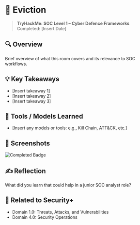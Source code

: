 # 🔐 Eviction

> **TryHackMe: SOC Level 1 – Cyber Defence Frameworks**  
> Completed: [Insert Date]

## 🔍 Overview
Brief overview of what this room covers and its relevance to SOC workflows.

## 💡 Key Takeaways
- [Insert takeaway 1]
- [Insert takeaway 2]
- [Insert takeaway 3]

## 🔧 Tools / Models Learned
- [Insert any models or tools: e.g., Kill Chain, ATT&CK, etc.]

## 📸 Screenshots
![Completed Badge](../images/[your-screenshot].png)

## ✍️ Reflection
What did you learn that could help in a junior SOC analyst role?

## 🔗 Related to Security+
- Domain 1.0: Threats, Attacks, and Vulnerabilities  
- Domain 4.0: Security Operations  
